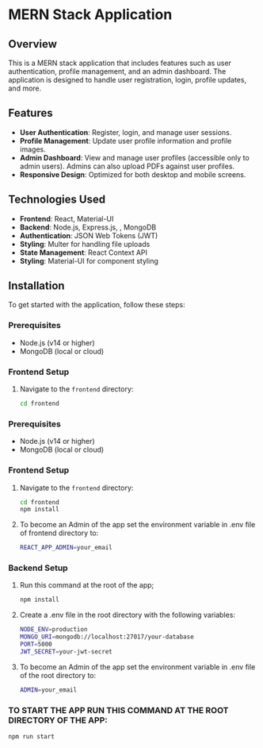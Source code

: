 # MERN Stack Application

## Overview

This is a MERN stack application that includes features such as user authentication, profile management, and an admin dashboard. The application is designed to handle user registration, login, profile updates, and more.

## Features

- **User Authentication**: Register, login, and manage user sessions.
- **Profile Management**: Update user profile information and profile images.
- **Admin Dashboard**: View and manage user profiles (accessible only to admin users). Admins can also upload PDFs against user profiles.
- **Responsive Design**: Optimized for both desktop and mobile screens.

## Technologies Used

- **Frontend**: React, Material-UI
- **Backend**: Node.js, Express.js, , MongoDB
- **Authentication**: JSON Web Tokens (JWT)
- **Styling**: Multer for handling file uploads
- **State Management**: React Context API
- **Styling**: Material-UI for component styling

## Installation

To get started with the application, follow these steps:

### Prerequisites

- Node.js (v14 or higher)
- MongoDB (local or cloud)

### Frontend Setup

1. Navigate to the `frontend` directory:

   ```bash
   cd frontend

### Prerequisites

- Node.js (v14 or higher)
- MongoDB (local or cloud)

### Frontend Setup

1. Navigate to the `frontend` directory:

   ```bash
   cd frontend
   npm install
   
 2. To become an Admin of the app set the environment variable in .env file of frontend directory to:
     ```bash
     REACT_APP_ADMIN=your_email

### Backend Setup

1. Run this command at the root of the app;

   ```bash
   npm install
   
3.  Create a .env file in the root directory with the following variables:

    ```bash
    NODE_ENV=production
    MONGO_URI=mongodb://localhost:27017/your-database
    PORT=5000
    JWT_SECRET=your-jwt-secret

4. To become an Admin of the app set the environment variable in .env file of the root directory to:
 
    ```bash
    ADMIN=your_email

### TO START THE APP RUN THIS COMMAND AT THE ROOT DIRECTORY OF THE APP:

   ```bash
   npm run start
